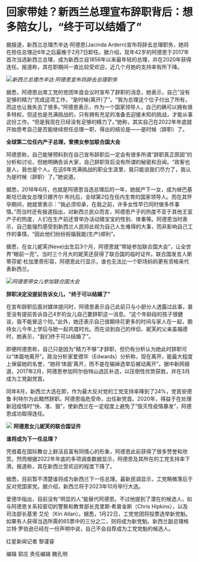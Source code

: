 # 回家带娃？新西兰总理宣布辞职背后：想多陪女儿，“终于可以结婚了”

据报道，新西兰总理杰辛达·阿德恩(Jacinda
Ardern)宣布将辞去总理职务，她将在担任总理近6年之后最晚于2月7日卸任。据介绍，现年42岁的阿德恩于2017年首次当选新西兰总理，成为新西兰自1856年以来最年轻的总理，并在2020年获得连任。报道称，其在职期间一直比较受欢迎，近几个月她的支持率有所下降。

![](https://inews.gtimg.com/newsapp_bt/0/15618536055/1000)_新西兰总理杰辛达·阿德恩宣布将辞去总理职务_

据悉，阿德恩出席工党的党团年度会议时宣布了辞职的消息，她表示，自己“没有足够的精力”完成这项工作，“是时候(离开)了”。“我为总理这个位子付出了所有，而这也让我失去了很多。”阿德恩表示，作为一个国家领导人，自己的确可以拥有很多特权，但这也是充满挑战的，只有拥有充足的准备去迎接未知的挑战，才能从事这份工作。“但是我现在已经没有足够的精力了。”她称，其实自己在2022年年底就开始思考自己是否能继续担任总理一职，得出的结论是——是时候（辞职）了。

**全球第二位任内产子总理，曾携女参加联合国大会**

阿德恩称，自己能够预料到在自己宣布辞职后一定会有很多所谓“辞职真正原因”的分析和讨论，但她明确告诉大家，自己辞职背后没有所谓的秘密和丑闻。“政客也是人，我也是个人。在这6年充满挑战的职业生涯里，我只能说我们尽力了，我认为是时候（辞职）了。”她说道。

据悉，2018年6月，也就是阿德恩当选总理后的一年，她就产下一女，成为继巴基斯坦已故女总理贝娜齐尔·布托后，全球第2位在任内生育的国家领导人。而在其怀孕期间，她就曾表示：“我必须坦承，在我之前，许多女性早已同时做多件事情。”而当时还有报道指出，对新西兰民众而言，阿德恩产子的热度不亚于其他王室产子的热度，人们在生产前还曾举办活动猜宝宝的性别、体重等。阿德恩当时表示，自己能强烈感受到新西兰人民将此视为自己人生难得的大事，而非影响自己工作的事情，“因此他们纷纷祝福我能(生产)顺利”。

据悉，在女儿妮芙(Neve)出生后3个月，阿德恩就“带娃参加联合国大会”，让全世界“眼前一亮”。当时三个月大的妮芙还获得了联合国的临时证件。联合国发言人斯蒂芬妮·杜加里奇形容，阿德恩此行显示，谁也无法比一个职场妈妈更有资格来代表新西兰。

![](https://inews.gtimg.com/newsapp_bt/0/15618536087/1000)_阿德恩带女儿参加联合国大会_

**辞职决定没提前告诉女儿，“终于可以结婚了”**

在宣布辞职后面对媒体提问时，阿德恩表示自己此前只与小部分人透露过此事，甚至没有提前告诉自己4岁的女儿自己要辞职这一消息。“这个年龄段的孩子很健谈，我不能冒这个险。”此外，她还表示自己很期待花更多的时间与家人在一起，期待女儿今年上学后与她一起共度时光。而在谈到自己的伴侣、妮芙的父亲盖福德时，她表示，“我们终于可以结婚了”。

即便阿德恩称，自己只是因为“精力不够”才辞职，但仍有分析认为她此时辞职可以“体面地离开”。政治分析家爱德华（Edwards）分析称，现在离开，能最大程度上保留她的名誉，“她将‘体面’离开，而不是在输掉选举后被动离开”。据中新网报道，2017年2月，阿德恩参加阿尔伯特山选区补选，以压倒性优势获胜，并在3月成为工党副党首。

同年8月，新西兰大选在即，作为最大反对党的工党支持率降到了24%，党首安德鲁·利特尔为此黯然辞职。阿德恩临危受命，出任新党首。2020年，得益于在处理新冠疫情时“快、准、狠”，使新西兰在一定程度上避免了“毁灭性疫情暴发”，阿德恩成功取得连任。

![](https://inews.gtimg.com/newsapp_bt/0/15618536122/1000)
**阿德恩女儿妮芙的联合国证件**

**谁将成为下一任总理？**

凭借着在国际舞台上鲜活且富有同情心的形象，阿德恩此前获得了很多赞誉和欣赏。然而根据2022年年底的多项调查数据显示，阿德恩及其所在的工党支持率下滑。报道称，其在新西兰受欢迎的程度下降了。

据悉，目前暂不清楚谁将成为新西兰下一任总理。最新民调显示，工党略微落后于反对党国家党。据介绍，新西兰将于2023年10月举行大选。

爱德华指出，目前没有“明显的人”能替代阿德恩。不过他提到了潜在的候选人，如与阿德恩关系较密切的警察和教育部长克里斯·希普金斯（Chris
Hipkins），以及司法部长基里·艾伦（Kiri
Allan）。据悉，1月22日，工党党团将投票选举新党魁。如果有人获得当选所需的65票中的三分之二，则将成为新党魁。新西兰副总理格兰特·罗伯逊已经在一份声明中说，自己不会自荐成为工党党魁的候选人。

红星新闻记者 黎谨睿

编辑 郭庄 责任编辑 魏孔明

